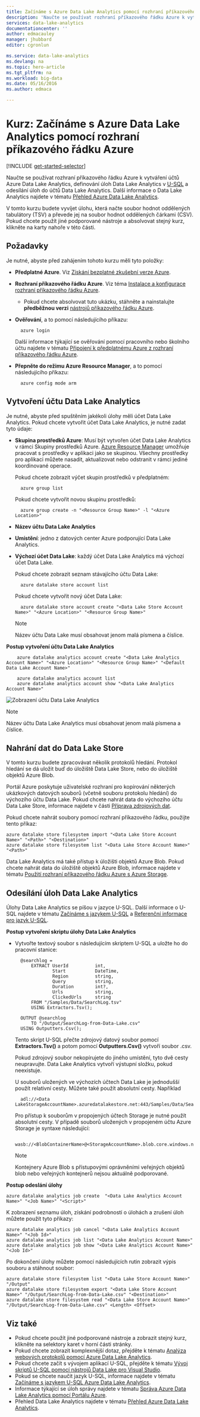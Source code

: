 ```yaml
---
title: Začínáme s Azure Data Lake Analytics pomocí rozhraní příkazového řádku Azure | Microsoft Docs
description: 'Naučte se používat rozhraní příkazového řádku Azure k vytvoření účtu Data Lake Store, vytvoření úlohy Data Lake Analytics pomocí U-SQL a odeslání úlohy. '
services: data-lake-analytics
documentationcenter: ''
author: edmacauley
manager: jhubbard
editor: cgronlun

ms.service: data-lake-analytics
ms.devlang: na
ms.topic: hero-article
ms.tgt_pltfrm: na
ms.workload: big-data
ms.date: 05/16/2016
ms.author: edmaca

---
```

# Kurz: Začínáme s Azure Data Lake Analytics pomocí rozhraní příkazového řádku Azure
[!INCLUDE [get-started-selector](../../includes/data-lake-analytics-selector-get-started.md)]

Naučte se používat rozhraní příkazového řádku Azure k vytváření účtů Azure Data Lake Analytics, definování úloh Data Lake Analytics v [U-SQL](data-lake-analytics-u-sql-get-started.md) a odesílání úloh do účtů Data Lake Analytics. Další informace o Data Lake Analytics najdete v tématu [Přehled Azure Data Lake Analytics](data-lake-analytics-overview.md).

V tomto kurzu budete vyvíjet úlohu, která načte soubor hodnot oddělených tabulátory (TSV) a převede jej na soubor hodnot oddělených čárkami (CSV). Pokud chcete použít jiné podporované nástroje a absolvovat stejný kurz, klikněte na karty nahoře v této části.

## Požadavky
Je nutné, abyste před zahájením tohoto kurzu měli tyto položky:

* **Předplatné Azure**. Viz [Získání bezplatné zkušební verze Azure](https://azure.microsoft.com/pricing/free-trial/).
* **Rozhraní příkazového řádku Azure**. Viz téma [Instalace a konfigurace rozhraní příkazového řádku Azure](../xplat-cli-install.md).
  * Pokud chcete absolvovat tuto ukázku, stáhněte a nainstalujte **předběžnou verzi** [nástrojů příkazového řádku Azure](https://github.com/MicrosoftBigData/AzureDataLake/releases).
* **Ověřování**, a to pomocí následujícího příkazu:
  
        azure login
    Další informace týkající se ověřování pomocí pracovního nebo školního účtu najdete v tématu [Připojení k předplatnému Azure z rozhraní příkazového řádku Azure](../xplat-cli-connect.md).
* **Přepněte do režimu Azure Resource Manager**, a to pomocí následujícího příkazu:
  
        azure config mode arm

## Vytvoření účtu Data Lake Analytics
Je nutné, abyste před spuštěním jakékoli úlohy měli účet Data Lake Analytics. Pokud chcete vytvořit účet Data Lake Analytics, je nutné zadat tyto údaje:

* **Skupina prostředků Azure**: Musí být vytvořen účet Data Lake Analytics v rámci Skupiny prostředků Azure. [Azure Resource Manager](../resource-group-overview.md) umožňuje pracovat s prostředky v aplikaci jako se skupinou. Všechny prostředky pro aplikaci můžete nasadit, aktualizovat nebo odstranit v rámci jediné koordinované operace.  
  
    Pokud chcete zobrazit výčet skupin prostředků v předplatném:
  
        azure group list 
  
    Pokud chcete vytvořit novou skupinu prostředků:
  
        azure group create -n "<Resource Group Name>" -l "<Azure Location>"
* **Název účtu Data Lake Analytics**
* **Umístění**: jedno z datových center Azure podporující Data Lake Analytics.
* **Výchozí účet Data Lake**: každý účet Data Lake Analytics má výchozí účet Data Lake.
  
    Pokud chcete zobrazit seznam stávajícího účtu Data Lake:
  
        azure datalake store account list
  
    Pokud chcete vytvořit nový účet Data Lake:
  
        azure datalake store account create "<Data Lake Store Account Name>" "<Azure Location>" "<Resource Group Name>"
  
  > [!NOTE]
  > Název účtu Data Lake musí obsahovat jenom malá písmena a číslice.
  > 
  > 

**Postup vytvoření účtu Data Lake Analytics**

        azure datalake analytics account create "<Data Lake Analytics Account Name>" "<Azure Location>" "<Resource Group Name>" "<Default Data Lake Account Name>"

        azure datalake analytics account list
        azure datalake analytics account show "<Data Lake Analytics Account Name>"          

![Zobrazení účtu Data Lake Analytics](./media/data-lake-analytics-get-started-cli/data-lake-analytics-show-account-cli.png)

> [!NOTE]
> Název účtu Data Lake Analytics musí obsahovat jenom malá písmena a číslice.
> 
> 

## Nahrání dat do Data Lake Store
V tomto kurzu budete zpracovávat několik protokolů hledání.  Protokol hledání se dá uložit buď do úložiště Data Lake Store, nebo do úložiště objektů Azure Blob. 

Portál Azure poskytuje uživatelské rozhraní pro kopírování některých ukázkových datových souborů (včetně souboru protokolu hledání) do výchozího účtu Data Lake. Pokud chcete nahrát data do výchozího účtu Data Lake Store, informace najdete v části [Příprava zdrojových dat](data-lake-analytics-get-started-portal.md#prepare-source-data).

Pokud chcete nahrát soubory pomocí rozhraní příkazového řádku, použijte tento příkaz:

    azure datalake store filesystem import "<Data Lake Store Account Name>" "<Path>" "<Destination>"
    azure datalake store filesystem list "<Data Lake Store Account Name>" "<Path>"

Data Lake Analytics má také přístup k úložišti objektů Azure Blob.  Pokud chcete nahrát data do úložiště objektů Azure Blob, informace najdete v tématu [Použití rozhraní příkazového řádku Azure s Azure Storage](../storage/storage-azure-cli.md).

## Odesílání úloh Data Lake Analytics
Úlohy Data Lake Analytics se píšou v jazyce U-SQL. Další informace o U-SQL najdete v tématu [Začínáme s jazykem U-SQL](data-lake-analytics-u-sql-get-started.md) a [Referenční informace pro jazyk U-SQL](http://go.microsoft.com/fwlink/?LinkId=691348).

**Postup vytvoření skriptu úlohy Data Lake Analytics**

* Vytvořte textový soubor s následujícím skriptem U-SQL a uložte ho do pracovní stanice:
  
        @searchlog =
            EXTRACT UserId          int,
                    Start           DateTime,
                    Region          string,
                    Query           string,
                    Duration        int?,
                    Urls            string,
                    ClickedUrls     string
            FROM "/Samples/Data/SearchLog.tsv"
            USING Extractors.Tsv();
  
        OUTPUT @searchlog   
            TO "/Output/SearchLog-from-Data-Lake.csv"
        USING Outputters.Csv();
  
    Tento skript U-SQL přečte zdrojový datový soubor pomocí **Extractors.Tsv()** a potom pomocí **Outputters.Csv()** vytvoří soubor .csv. 
  
    Pokud zdrojový soubor nekopírujete do jiného umístění, tyto dvě cesty neupravujte.  Data Lake Analytics vytvoří výstupní složku, pokud neexistuje.
  
    U souborů uložených ve výchozích účtech Data Lake je jednodušší použít relativní cesty. Můžete také použít absolutní cesty.  Například 
  
        adl://<Data LakeStorageAccountName>.azuredatalakestore.net:443/Samples/Data/SearchLog.tsv
  
    Pro přístup k souborům v propojených účtech Storage je nutné použít absolutní cesty.  V případě souborů uložených v propojeném účtu Azure Storage je syntaxe následující:
  
        wasb://<BlobContainerName>@<StorageAccountName>.blob.core.windows.net/Samples/Data/SearchLog.tsv
  
  > [!NOTE]
  > Kontejnery Azure Blob s přístupovými oprávněními veřejných objektů blob nebo veřejných kontejnerů nejsou aktuálně podporované.      
  > 
  > 

**Postup odeslání úlohy**

    azure datalake analytics job create  "<Data Lake Analytics Account Name>" "<Job Name>" "<Script>"


K zobrazení seznamu úloh, získání podrobností o úlohách a zrušení úloh můžete použít tyto příkazy:

    azure datalake analytics job cancel "<Data Lake Analytics Account Name>" "<Job Id>"
    azure datalake analytics job list "<Data Lake Analytics Account Name>"
    azure datalake analytics job show "<Data Lake Analytics Account Name>" "<Job Id>"

Po dokončení úlohy můžete pomocí následujících rutin zobrazit výpis souboru a stáhnout soubor:

    azure datalake store filesystem list "<Data Lake Store Account Name>" "/Output"
    azure datalake store filesystem export "<Data Lake Store Account Name>" "/Output/SearchLog-from-Data-Lake.csv" "<Destination>"
    azure datalake store filesystem read "<Data Lake Store Account Name>" "/Output/SearchLog-from-Data-Lake.csv" <Length> <Offset>

## Viz také
* Pokud chcete použít jiné podporované nástroje a zobrazit stejný kurz, klikněte na selektory karet v horní části stránky.
* Pokud chcete zobrazit komplexnější dotaz, přejděte k tématu [Analýza webových protokolů pomocí Azure Data Lake Analytics](data-lake-analytics-analyze-weblogs.md).
* Pokud chcete začít s vývojem aplikací U-SQL, přejděte k tématu [Vývoj skriptů U-SQL pomocí nástrojů Data Lake pro Visual Studio](data-lake-analytics-data-lake-tools-get-started.md).
* Pokud se chcete naučit jazyk U-SQL, informace najdete v tématu [Začínáme s jazykem U-SQL Azure Data Lake Analytics](data-lake-analytics-u-sql-get-started.md).
* Informace týkající se úloh správy najdete v tématu [Správa Azure Data Lake Analytics pomocí Portálu Azure](data-lake-analytics-manage-use-portal.md).
* Přehled Data Lake Analytics najdete v tématu [Přehled Azure Data Lake Analytics](data-lake-analytics-overview.md).

<!--HONumber=Sep16_HO4-->


